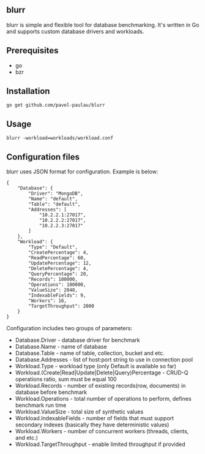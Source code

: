 blurr
-----

blurr is simple and flexible tool for database benchmarking. It's written in Go and supports custom database drivers and workloads.

Prerequisites
-------------

* go
* bzr

Installation
------------

    go get github.com/pavel-paulau/blurr

Usage
-----
    blurr -workload=workloads/workload.conf


Configuration files
-------------------
blurr uses JSON format for configuration. Example is below:

    {
        "Database": {
            "Driver": "MongoDB",
            "Name": "default",
            "Table": "default",
            "Addresses": [
                "10.2.2.1:27017",
                "10.2.2.2:27017",
                "10.2.2.3:27017"
            ]
        },
        "Workload": {
            "Type": "Default",
            "CreatePercentage": 4,
            "ReadPercentage": 60,
            "UpdatePercentage": 12,
            "DeletePercentage": 4,
            "QueryPercentage": 20,
            "Records": 100000,
            "Operations": 100000,
            "ValueSize": 2048,
            "IndexableFields": 9,
            "Workers": 16,
            "TargetThroughput": 2000
        }
    }

Configuration includes two groups of parameters:
* Database.Driver - database driver for benchmark
* Database.Name - name of database
* Database.Table - name of table, collection, bucket and etc.
* Database.Addresses - list of host:port string to use in connection pool
* Workload.Type - workload type (only Default is available so far)
* Workload.(Create|Read|Update|Delete|Query)Percentage - CRUD-Q operations ratio, sum must be equal 100
* Workload.Records - number of existing records(row, documents) in database before benchmark
* Workload.Operations - total number of operations to perform, defines benchmark run time
* Workload.ValueSize - total size of synthetic values
* Workload.IndexableFields - number of fields that must support secondary indexes (basically they have deterministic values)
* Workload.Workers - number of concurrent workers (threads, clients, and etc.)
* Workload.TargetThroughput - enable limited throughput if provided